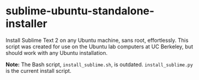 sublime-ubuntu-standalone-installer
===================================

Install Sublime Text 2 on any Ubuntu machine, sans root, effortlessly. This script was created for use on the Ubuntu lab computers at UC Berkeley, but should work with any Ubuntu installation.

**Note:** The Bash script, `install_sublime.sh`, is outdated. `install_sublime.py` is the current install script.

